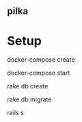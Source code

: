 ## pilka

# Setup

docker-compose create

docker-compose start

rake db:create

rake db:migrate

rails s

